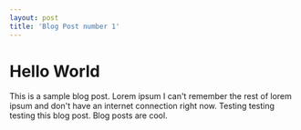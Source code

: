 ```yaml
---
layout: post
title: 'Blog Post number 1'
---
```

# Hello World
This is a sample blog post. Lorem ipsum I can't remember the rest of lorem ipsum and don't have an internet connection right now. Testing testing testing this blog post. Blog posts are cool.
